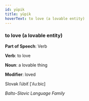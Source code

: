 ```yaml
---
id: yüpik
title: yüpik
hoverText: to love (a lovable entity)
---
```


### to love (a lovable entity)

**Part of Speech**: Verb

**Verb**: to love

**Noun**: a lovable thing

**Modifier**: loved

Slovak ľúbiť [ˈʎuːbic]

*Balto-Slavic Language Family*